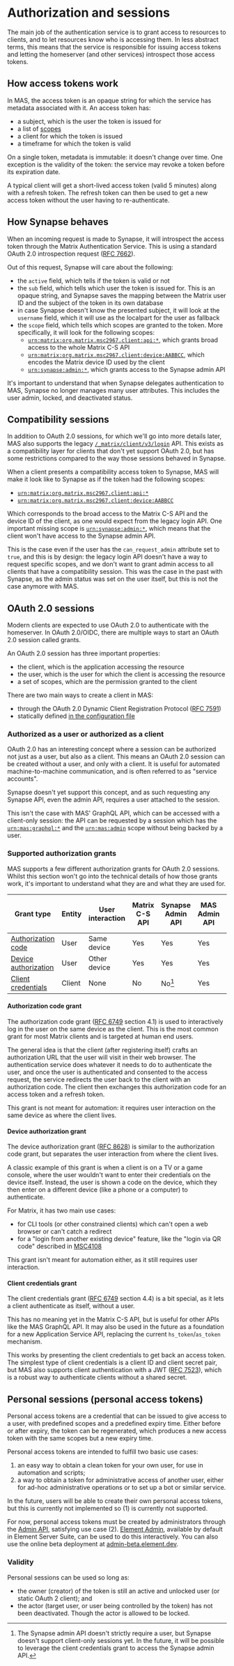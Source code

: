 # Authorization and sessions

The main job of the authentication service is to grant access to resources to clients, and to let resources know who is accessing them.
In less abstract terms, this means that the service is responsible for issuing access tokens and letting the homeserver (and other services) introspect those access tokens.

## How access tokens work

In MAS, the access token is an opaque string for which the service has metadata associated with it.
An access token has:

- a subject, which is the user the token is issued for
- a list of [scopes](../reference/scopes.md)
- a client for which the token is issued
- a timeframe for which the token is valid

On a single token, metadata is immutable: it doesn't change over time.
One exception is the validity of the token: the service may revoke a token before its expiration date.

A typical client will get a short-lived access token (valid 5 minutes) along with a refresh token.
The refresh token can then be used to get a new access token without the user having to re-authenticate.

## How Synapse behaves

When an incoming request is made to Synapse, it will introspect the access token through the Matrix Authentication Service.
This is using a standard OAuth 2.0 introspection request ([RFC 7662]).

Out of this request, Synapse will care about the following:

- the `active` field, which tells if the token is valid or not
- the `sub` field, which tells which user the token is issued for. This is an opaque string, and Synapse saves the mapping between the Matrix user ID and the subject of the token in its own database
- in case Synapse doesn't know the presented subject, it will look at the `username` field, which it will use as the localpart for the user as fallback
- the `scope` field, which tells which scopes are granted to the token. More specifically, it will look for the following scopes:
  - [`urn:matrix:org.matrix.msc2967.client:api:*`], which grants broad access to the whole Matrix C-S API
  - [`urn:matrix:org.matrix.msc2967.client:device:AABBCC`], which encodes the Matrix device ID used by the client
  - [`urn:synapse:admin:*`], which grants access to the Synapse admin API

It's important to understand that when Synapse delegates authentication to MAS, Synapse no longer manages many user attributes.
This includes the user admin, locked, and deactivated status.

## Compatibility sessions

In addition to OAuth 2.0 sessions, for which we'll go into more details later, MAS also supports the legacy [`/_matrix/client/v3/login`](https://spec.matrix.org/v1.10/client-server-api/#get_matrixclientv3login) API.
This exists as a compatibility layer for clients that don't yet support OAuth 2.0, but has some restrictions compared to the way those sessions behaved in Synapse.

When a client presents a compatibility access token to Synapse, MAS will make it look like to Synapse as if the token had the following scopes:

- [`urn:matrix:org.matrix.msc2967.client:api:*`]
- [`urn:matrix:org.matrix.msc2967.client:device:AABBCC`]

Which corresponds to the broad access to the Matrix C-S API and the device ID of the client, as one would expect from the legacy login API.
One important missing scope is [`urn:synapse:admin:*`], which means that the client won't have access to the Synapse admin API.

This is the case even if the user has the `can_request_admin` attribute set to `true`, and this is by design:
the legacy login API doesn't have a way to request specific scopes, and we don't want to grant admin access to all clients that have a compatibility session.
This was the case in the past with Synapse, as the admin status was set on the user itself, but this is not the case anymore with MAS.

## OAuth 2.0 sessions

Modern clients are expected to use OAuth 2.0 to authenticate with the homeserver.
In OAuth 2.0/OIDC, there are multiple ways to start an OAuth 2.0 session called grants.

An OAuth 2.0 session has three important properties:

- the client, which is the application accessing the resource
- the user, which is the user for which the client is accessing the resource
- a set of scopes, which are the permission granted to the client

There are two main ways to create a client in MAS:

- through the OAuth 2.0 Dynamic Client Registration Protocol ([RFC 7591])
- statically defined [in the configuration file](../reference/configuration.md#clients)

### Authorized as a user or authorized as a client

OAuth 2.0 has an interesting concept where a session can be authorized not just as a user, but also as a client.
This means an OAuth 2.0 session can be created without a user, and only with a client.
It is useful for automated machine-to-machine communication, and is often referred to as "service accounts".

Synapse doesn't yet support this concept, and as such requesting any Synapse API, even the admin API, requires a user attached to the session.

This isn't the case with MAS' GraphQL API, which can be accessed with a client-only session:
the API can be requested by a session which has the [`urn:mas:graphql:*`] and the [`urn:mas:admin`] scope without being backed by a user.

### Supported authorization grants

MAS supports a few different authorization grants for OAuth 2.0 sessions.
Whilst this section won't go into the technical details of how those grants work, it's important to understand what they are and what they are used for.

| Grant type                                          | Entity | User interaction | Matrix C-S API | Synapse Admin API | MAS Admin API | MAS Internal GraphQL API |
| --------------------------------------------------- | ------ | ---------------- | -------------- | ----------------- | ------------- | ------------------------ |
| [Authorization code](#authorization-code-grant)     | User   | Same device      | Yes            | Yes               | Yes           | Yes                      |
| [Device authorization](#device-authorization-grant) | User   | Other device     | Yes            | Yes               | Yes           | Yes                      |
| [Client credentials](#client-credentials-grant)     | Client | None             | No             | No[^admin]        | Yes           | Yes                      |

[^admin]: The Synapse admin API doesn't strictly require a user, but Synapse doesn't support client-only sessions yet. In the future, it will be possible to leverage the client credentials grant to access the Synapse admin API.

#### Authorization code grant

The authorization code grant ([RFC 6749] section 4.1) is used to interactively log in the user on the same device as the client.
This is the most common grant for most Matrix clients and is targeted at human end users.

The general idea is that the client (after registering itself) crafts an authorization URL that the user will visit in their web browser.
The authentication service does whatever it needs to do to authenticate the user, and once the user is authenticated and consented to the access request, the service redirects the user back to the client with an authorization code.
The client then exchanges this authorization code for an access token and a refresh token.

This grant is not meant for automation: it requires user interaction on the same device as where the client lives.

#### Device authorization grant

The device authorization grant ([RFC 8628]) is similar to the authorization code grant, but separates the user interaction from where the client lives.

A classic example of this grant is when a client is on a TV or a game console, where the user wouldn't want to enter their credentials on the device itself.
Instead, the user is shown a code on the device, which they then enter on a different device (like a phone or a computer) to authenticate.

For Matrix, it has two main use cases:

- for CLI tools (or other constrained clients) which can't open a web browser or can't catch a redirect
- for a "login from another existing device" feature, like the "login via QR code" described in [MSC4108]

This grant isn't meant for automation either, as it still requires user interaction.

#### Client credentials grant

The client credentials grant ([RFC 6749] section 4.4) is a bit special, as it lets a client authenticate as itself, without a user.

This has no meaning yet in the Matrix C-S API, but is useful for other APIs like the MAS GraphQL API.
It may also be used in the future as a foundation for a new Application Service API, replacing the current `hs_token`/`as_token` mechanism.

This works by presenting the client credentials to get back an access token.
The simplest type of client credentials is a client ID and client secret pair, but MAS also supports client authentication with a JWT ([RFC 7523]), which is a robust way to authenticate clients without a shared secret.

## Personal sessions (personal access tokens)

Personal access tokens are a credential that can be issued to give access to a user,
with predefined scopes and a predefined expiry time.
Either before or after expiry, the token can be regenerated, which produces a new
access token with the same scopes but a new expiry time.

Personal access tokens are intended to fulfill two basic use cases:

1. an easy way to obtain a clean token for your own user, for use in automation and scripts;
2. a way to obtain a token for administrative access of another user, either for ad-hoc administrative operations or to set up a bot or similar service.

In the future, users will be able to create their own personal access tokens, but this is currently not implemented
so (1) is currently not supported.

For now, personal access tokens must be created by administrators through the [Admin API], satisfying use case (2).
[Element Admin](https://github.com/element-hq/element-admin), available by default in Element Server Suite, can be used to do this interactively.
You can also use the online beta deployment at [admin-beta.element.dev](https://admin-beta.element.dev/). <!--- TODO stable deployment -->

### Validity

Personal sessions can be used so long as:

- the owner (creator) of the token is still an active and unlocked user (or static OAuth 2 client); and
- the actor (target user, or user being controlled by the token) has not been deactivated. Though the actor is allowed to be locked.


[MSC4108]: https://github.com/matrix-org/matrix-spec-proposals/pull/4108
[RFC 6749]: https://datatracker.ietf.org/doc/html/rfc6749
[RFC 7523]: https://datatracker.ietf.org/doc/html/rfc7523
[RFC 7591]: https://datatracker.ietf.org/doc/html/rfc7591
[RFC 7662]: https://datatracker.ietf.org/doc/html/rfc7662
[RFC 8628]: https://datatracker.ietf.org/doc/html/rfc8628
[`urn:matrix:org.matrix.msc2967.client:api:*`]: ../reference/scopes.md#urnmatrixorgmatrixmsc2967clientapi
[`urn:matrix:org.matrix.msc2967.client:device:AABBCC`]: ../reference/scopes.md#urnmatrixorgmatrixmsc2967clientdevicedevice-id
[`urn:synapse:admin:*`]: ../reference/scopes.md#urnsynapseadmin
[`urn:mas:graphql:*`]: ../reference/scopes.md#urnmasgraphql
[`urn:mas:admin`]: ../reference/scopes.md#urnmasadmin
[Admin API]: ./admin-api.md
